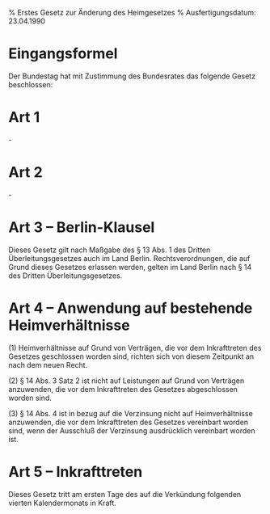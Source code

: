 % Erstes Gesetz zur Änderung des Heimgesetzes
% Ausfertigungsdatum: 23.04.1990
 
# Eingangsformel

Der Bundestag hat mit Zustimmung des Bundesrates das folgende Gesetz beschlossen:

# Art 1

\-

# Art 2

\-

# Art 3 – Berlin-Klausel

Dieses Gesetz gilt nach Maßgabe des § 13 Abs. 1 des Dritten Überleitungsgesetzes auch im Land Berlin. Rechtsverordnungen, die auf Grund dieses Gesetzes erlassen werden, gelten im Land Berlin nach § 14 des Dritten Überleitungsgesetzes.

# Art 4 – Anwendung auf bestehende Heimverhältnisse

(1) Heimverhältnisse auf Grund von Verträgen, die vor dem Inkrafttreten des Gesetzes geschlossen worden sind, richten sich von diesem Zeitpunkt an nach dem neuen Recht.

(2) § 14 Abs. 3 Satz 2 ist nicht auf Leistungen auf Grund von Verträgen anzuwenden, die vor dem Inkrafttreten des Gesetzes abgeschlossen worden sind.

(3) § 14 Abs. 4 ist in bezug auf die Verzinsung nicht auf Heimverhältnisse anzuwenden, die vor dem Inkrafttreten des Gesetzes vereinbart worden sind, wenn der Ausschluß der Verzinsung ausdrücklich vereinbart worden ist.

# Art 5 – Inkrafttreten

Dieses Gesetz tritt am ersten Tage des auf die Verkündung folgenden vierten Kalendermonats in Kraft.
